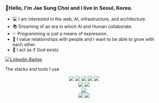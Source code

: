 ### 👋Hello, I'm Jae Sung Choi and I live in Seoul, Korea.

- 💻 I am interested in the web, AI, infrastructure, and architecture.
- 📚 Dreaming of an era in which AI and Human collaborate.
- ✨ Programming is just a means of expression.
- 💚 I value relationships with people and I want to be able to grow with each other.
- 📖 I act as if God exists

[![Linkedin Badge](https://img.shields.io/badge/-LinkedIn-blue?style=flat-square&logo=Linkedin&logoColor=white&link=https://www.linkedin.com/in/jaesung-choi-7931a1207/)](https://www.linkedin.com/in/jaesung-choi-7931a1207/)


The stacks and tools I use

<center>
<img src="https://img.shields.io/badge/.NET-512BD4?style=flat-square&logo=.NET&logoColor=f4f4f4"> 
<img src="https://img.shields.io/badge/Blob-0078D4?style=flat-square&logo=Microsoft Azure&logoColor=f4f4f4"> <img src="https://img.shields.io/badge/AI%20Search-0078D4?logo=microsoftazure"> 
<img src="https://img.shields.io/badge/App Service-0078D4?style=flat-square&logo=Microsoft Azure&logoColor=f4f4f4"> 
<img src="https://img.shields.io/badge/Azure Functions-0078D4?style=flat-square&logo=Azure Functions&logoColor=f4f4f4"> 
</center>  

<center>
<img src="https://img.shields.io/badge/Csharp-512BD4?logo=C%23"> 
<img src="https://img.shields.io/badge/JavaScript-F7DF1E?style=flat-square&logo=JavaScript&logoColor=262626"> 
</center>

<center>
<img src="https://img.shields.io/badge/Blazor-512BD4?style=flat-square&logo=Blazor&logoColor=f4f4f4"> 
</center>

<center>
<img src="https://img.shields.io/badge/MongoDB-47A248?style=flat-square&logo=MongoDB&logoColor=f4f4f4"> 
<img src="https://img.shields.io/badge/CosmosDB-0078D4?logo=microsoftazure">
</center>
